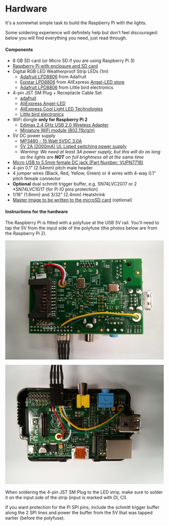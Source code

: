 # Hardware

It's a somewhat simple task to build the Raspberry Pi with the lights.

Some soldering experience will definitely help but don't feel discouraged: below you will find everything you need, just read through.

#### Components

* 8 GB SD card (or Micro SD if you are using Raspberry Pi 3)
* [Raspberry Pi with enclosure and SD card](https://www.adafruit.com/products/3055)
* Digital RGB LED Weatherproof Strip LEDs (1m)
  * [Adafruit LPD8806](https://www.adafruit.com/products/306) from Adafruit
  * [Epistar LPD8806](https://www.aliexpress.com/item/1M-5M-LPD8806-32leds-m-48leds-m-52leds-m-60leds-m-optional-Waterproof-or-Non-Waterproof/32428471835.html) from AliExpress [Angel-LED store](https://www.aliexpress.com/store/822899)
  * [Adafruit LPD8806](https://littlebirdelectronics.com.au/products/digital-rgb-led-weatherproof-strip-lpd8806-32-led-1m) from Little bird electronics
* 4-pin JST SM Plug + Receptacle Cable Set
  * [adafruit](http://www.adafruit.com/products/578)
  * [AliExpress Angel-LED](https://www.aliexpress.com/item/Freeshipping-8-Sets-JST-4pin-Connector-for-3528-5050-RGB-LED-Light-Strips-Cable-Wire/32434191228.html)
  * [AliExpress Cool Light LED Technologies](http://www.aliexpress.com/item/4Pin-SM-connector-4Way-Multipole-Connector-cable-plug-With-wire-ternimal-male-and-female-set-5pcs/32418707788.html)
  * [Little bird electronics](https://littlebirdelectronics.com.au/products/4-pin-jst-sm-plug-receptacle-cable-set)
* WiFi dongle **only for Raspberry Pi 2**
  * [Edimax 2.4 GHz USB 2.0 Wireless Adapter](http://au.rs-online.com/web/p/wireless-adapters/7603621)
  * [Miniature WiFi module (802.11b/g/n)](https://www.adafruit.com/product/814)
* 5V DC power supply
  * [MP3480 - 15 Watt 5VDC 3.0A](https://littlebirdelectronics.com.au/products/15-watt-switchmode-slim-high-power-5vdc-3-0a)
  * [5V 2A \(2000mA\) UL Listed switching power supply](https://www.adafruit.com/products/276)
  * _Warning: We need at least 3A power supply, but this will do as long as the lights are ___NOT___ on full brightness all at the same time_
* [Micro USB to 5.5mm female DC jack \(Part Number: VUPN7718\)](http://www.vetco.net/catalog/product_info.php?products_id=14954)
* 4-pin 0.1" \(2.54mm\) pitch male header
* 4 jumper wires \(Black, Red, Yellow, Green\) or 4 wires with 4-way 0.1" pitch female connector
* **Optional** dual schmitt trigger buffer, e.g. SN74LVC2G17 or 2
  \*SN74LVC1G17 \(for Pi IO pins protection\)
* 1\/16" \(1.6mm\) and 3\/32" \(2.4mm\) Heatshrink
* [Master Image to be written to the microSD card](https://s3-ap-southeast-2.amazonaws.com/dius-build-lights-assets/build-lights-master-20161205.zip) (optional)

#### Instructions for the hardware

The Raspberry Pi is fitted with a polyfuse at the USB 5V rail. You'll need to tap the 5V from the input side of the polyfuse (the photos below are from the Raspberry Pi 2).

![pre-polyfuse 5V](bottom.jpg)

![Top view of the connections](top.jpg)

When soldering the 4-pin JST SM Plug to the LED strip, make sure to solder it on the input side of the strip \(input is marked with DI, CI\).

If you want protection for the Pi SPI pins, include the schmitt trigger buffer along the 2 SPI lines and power the buffer from the 5V that was tapped earlier \(before the polyfuse\).
